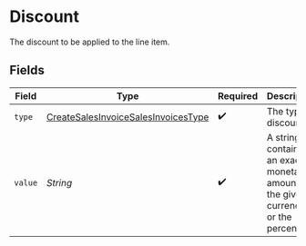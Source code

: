 # Discount

The discount to be applied to the line item.


## Fields

| Field                                                                                                 | Type                                                                                                  | Required                                                                                              | Description                                                                                           | Example                                                                                               |
| ----------------------------------------------------------------------------------------------------- | ----------------------------------------------------------------------------------------------------- | ----------------------------------------------------------------------------------------------------- | ----------------------------------------------------------------------------------------------------- | ----------------------------------------------------------------------------------------------------- |
| `type`                                                                                                | [CreateSalesInvoiceSalesInvoicesType](../../models/operations/CreateSalesInvoiceSalesInvoicesType.md) | :heavy_check_mark:                                                                                    | The type of discount.                                                                                 | amount                                                                                                |
| `value`                                                                                               | *String*                                                                                              | :heavy_check_mark:                                                                                    | A string containing an exact monetary amount in the given currency, or the percentage.                | 10.00                                                                                                 |